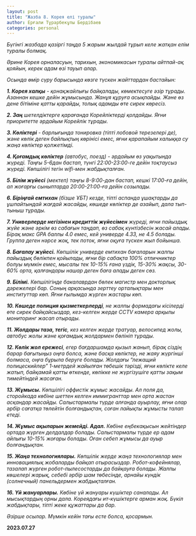 ```yaml
---
layout: post
title: "Жазба 8. Корея елі туралы"
author: Ерғали Тұрарбекұлы Бердібаев
categories: personal
---
```

_Бүгінгі жазбада қазіргі таңда 5 жарым жылдай тұрып келе жатқан елім туралы болмақ._

_Әрине Корея орналасуын, тарихын, экономикасын туралы айтпай-ақ қояйын, керек адам өзі тауып алар._ 

_Осында өмір сүру барысында көзге түскен жайттардан бастайын:_

_<b>1. Корея халқы</b> - қонақжайлығы байқалады, көмектесуге әзір тұрады. Азаннан кешке дейін жұмысында. Жанұя құруға асықпайды. Және өз дене бітіміне қатты қарайды, толық адамды өте сирек көресіз._ 

_<b>2. Заң</b> шетелдіктерге қарағанда Корейліктерді қолдайды. Яғни приоритетте әрдайым Корейлік тұрады._ 

_<b>3. Көліктері</b> - барлығында тонировка (тіпті лобовой терезелері де), және көлік деген байлықтың көрінісі емес, яғни қарапайым халыққа су жаңа көліктер қолжетімді._ 

_<b>4. Қоғамдық көліктер</b> (автобус, поезд) - әрдайым өз уақытында жүреді. Таңғы 5-6дан бастап, түнгі 22:00-23:00-ге дейін тоқтаусыз жүреді. Көпшілігі тегін wifi-мен жабдықталған._ 

_<b>5. Білім жүйесі</b> (мектеп) таңғы 8-9:00-дан бастап, кешкі 17:00-ға дейін, ал жоғарғы сыныптарда 20:00-21:00-ға дейін созылады._ 

_<b>6. Біріңғай емтихан</b> (бізше ҰБТ) кезде, тіпті аспанда ұшақтарды да ұшпайтындай жағдай жасайды, көшеде көліктер де азайып, дала тып-тыныш тұрады._ 

_<b>7. Универлерде негізінен кредиттік жүйесімен</b> жүреді, яғни пайыздық жүйе және әркім өз сабағын таңдап, өз сабақ күнтізбесін жасай алады. Бірақ макс GPA баллы 4.0 емес, кей универде 4.33, не 4.5 болады. Группа деген нәрсе жоқ, тек поток, яғни оқуға түскен жыл бойынша._ 

_<b>8. Бағалау жүйесі.</b> Көпшілік универде емтихан бағаларын жалпы пайыздық бөлікпен қойылады, яғни бір сабақта 100% отличниктер болуы мүмкін емес, мысалы тек 10-15% ғана үздік, 15-30% жақсы, 30-60% орта, қалғандары нашар деген баға алады деген сөз._ 

_<b>9. Білімі.</b> Көпшілігінде бакалаврдан бөлек магистр мен докторлық дәрежелері бар. Соның арқасында зерттеу орталықтары мен институттар көп. Яғни ғылымда жүрген жастары көп._ 

_<b>10. Көшеде полиция қызметкерлерді</b>, не жалпы формадағы кісілерді өте сирек байқайсыздар, кез-келген жерде CCTV камера арқылы мониторинг жасап отырады._ 

_<b>11. Жолдары таза, тегіс</b>, кез келген жерде тратуар, велосипед жолы, автобус жолы және қоғамдық жолдармен бөлініп тұрады._ 

_<b>12. Көлік жол ережесі</b>, егер бағдаршамда қызыл жанып, бірақ сіздің барар бағытыңыз оңға болса, және басқа көліктер, не жаяу жүргінші болмаса, оңға бұрыла беруге болады. Жолдағы “лежащий полицескийлер” 1-метрдей жайылған төбешік тәрізді, яғни көлікте келе жатып, байқамай қатты өткенде, көлікке не жүргізушіге қатты зақым тимейтіндей жасаған._ 

_<b>13. Жұмысы.</b> Көпшілігі оффистік жұмыс жасайды. Ал поля да, сторойкада көбіне шеттен келген иммигранттар мен орта жастан асқандар жасайды. Салыстармалы түрде алғанда ауырлау, яғни олар әрбір сағатқа төлейтін болғандықтан, соған лайықты жұмысты талап етеді._

_<b>14. Жұмыс ақыларын жемейді. Адал.</b> Көбіне еңбекақысын жейтіндер ортада жүрген делдалдар болады. Салыстармалы түрде ер адам айлығы 10-15% жоғары болады. Оған себеп жұмысы да ауыр болғандықтан._ 

_<b>15. Жаңа технологиялары.</b> Көпшілік жерде жаңа технологиялар мен инновациялық жобаларды байқап отырасыздар. Робот-кофейнялар, тазалап жүрген робот-пылесостарды да байқауға болады. Жалпы көшелері жарық, себебі әрбір шам төбесінде, арнайы күндік (солнечный) панельдермен жабдықталған._ 

_<b>16. Үй жануарлары.</b> Көбіне үй жануары күшіктер саналады. Ал мысықтардың орны дала. Кореядағы ит-күшіктерге арман жоқ. Бүкіл жабдықтары, тіпті жеке құжаттары да бар._

_Әзірше осылар. Мүмкін кейін тағы есте болса, қосармын._

<b>2023.07.27</b>
